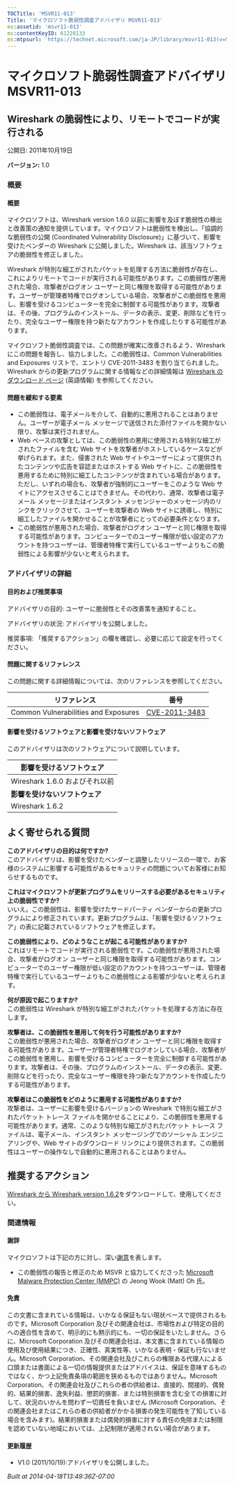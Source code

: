```yaml
---
TOCTitle: 'MSVR11-013'
Title: 'マイクロソフト脆弱性調査アドバイザリ MSVR11-013'
ms:assetid: 'msvr11-013'
ms:contentKeyID: 61228133
ms:mtpsurl: 'https://technet.microsoft.com/ja-JP/library/msvr11-013(v=Security.10)'
---
```




マイクロソフト脆弱性調査アドバイザリ MSVR11-013
===============================================

Wireshark の脆弱性により、リモートでコードが実行される
------------------------------------------------------

公開日: 2011年10月19日

**バージョン:** 1.0

### 概要

#### 概要

マイクロソフトは、Wireshark version 1.6.0 以前に影響を及ぼす脆弱性の検出と改善策の通知を提供しています。マイクロソフトは脆弱性を検出し、「協調的な脆弱性の公開 (Coordinated Vulnerability Disclosure)」に基づいて、影響を受けたベンダーの Wireshark に公開しました。Wireshark は、該当ソフトウェアの脆弱性を修正しました。

Wireshark が特別な細工がされたパケットを処理する方法に脆弱性が存在し、これによりリモートでコードが実行される可能性があります。この脆弱性が悪用された場合、攻撃者がログオン ユーザーと同じ権限を取得する可能性があります。ユーザーが管理者特権でログオンしている場合、攻撃者がこの脆弱性を悪用し、影響を受けるコンピューターを完全に制御する可能性があります。攻撃者は、その後、プログラムのインストール、データの表示、変更、削除などを行ったり、完全なユーザー権限を持つ新たなアカウントを作成したりする可能性があります。

マイクロソフト脆弱性調査では、この問題が確実に改善されるよう、Wireshark にこの問題を報告し、協力しました。この脆弱性は、Common Vulnerabilities and Exposures リストで、エントリ CVE-2011-3483 を割り当てられました。Wireshark からの更新プログラムに関する情報などの詳細情報は [Wireshark のダウンロード ページ](https://www.wireshark.org/download.html) (英語情報) を参照してください。

#### 問題を緩和する要素

-   この脆弱性は、電子メールを介して、自動的に悪用されることはありません。ユーザーが電子メール メッセージで送信された添付ファイルを開かない限り、攻撃は実行されません。
-   Web ベースの攻撃としては、この脆弱性の悪用に使用される特別な細工がされたファイルを含む Web サイトを攻撃者がホストしているケースなどが挙げられます。また、侵害された Web サイトやユーザーによって提供されたコンテンツや広告を容認またはホストする Web サイトに、この脆弱性を悪用するために特別に細工したコンテンツが含まれている場合があります。ただし、いずれの場合も、攻撃者が強制的にユーザーをこのような Web サイトにアクセスさせることはできません。その代わり、通常、攻撃者は電子メール メッセージまたはインスタント メッセンジャーのメッセージ内のリンクをクリックさせて、ユーザーを攻撃者の Web サイトに誘導し、特別に細工したファイルを開かせることが攻撃者にとっての必要条件となります。
-   この脆弱性が悪用された場合、攻撃者がログオン ユーザーと同じ権限を取得する可能性があります。コンピューターでのユーザー権限が低い設定のアカウントを持つユーザーは、管理者特権で実行しているユーザーよりもこの脆弱性による影響が少ないと考えられます。

### アドバイザリの詳細

#### 目的および推奨事項

アドバイザリの目的: ユーザーに脆弱性とその改善策を通知すること。

アドバイザリの状況: アドバイザリを公開しました。

推奨事項: 「推奨するアクション」の欄を確認し、必要に応じて設定を行ってください。

#### 問題に関するリファレンス

この問題に関する詳細情報については、次のリファレンスを参照してください。

| リファレンス                         | 番号                                                                             |
|--------------------------------------|----------------------------------------------------------------------------------|
| Common Vulnerabilities and Exposures | [CVE-2011-3483](https://www.cve.mitre.org/cgi-bin/cvename.cgi?name=cve-2011-3483) |

#### 影響を受けるソフトウェアと影響を受けないソフトウェア

このアドバイザリは次のソフトウェアについて説明しています。

| **影響を受けるソフトウェア**       |
|--------------------------------|
| Wireshark 1.6.0 およびそれ以前 |
| **影響を受けないソフトウェア**     |
| Wireshark 1.6.2                |

よく寄せられる質問
------------------

 
**このアドバイザリの目的は何ですか?**   
このアドバイザリは、影響を受けたベンダーと調整したリリースの一環で、お客様のシステムに影響する可能性があるセキュリティの問題についてお客様にお知らせするものです。

**これはマイクロソフトが更新プログラムをリリースする必要があるセキュリティ上の脆弱性ですか?**   
いいえ。この脆弱性は、影響を受けたサードパーティ ベンダーからの更新プログラムにより修正されています。更新プログラムは、「影響を受けるソフトウェア」の表に記載されているソフトウェアを修正します。

**この脆弱性により、どのようなことが起こる可能性がありますか?**   
これはリモートでコードが実行される脆弱性です。この脆弱性が悪用された場合、攻撃者がログオン ユーザーと同じ権限を取得する可能性があります。コンピューターでのユーザー権限が低い設定のアカウントを持つユーザーは、管理者特権で実行しているユーザーよりもこの脆弱性による影響が少ないと考えられます。

**何が原因で起こりますか?**   
この脆弱性は Wireshark が特別な細工がされたパケットを処理する方法に存在します。

**攻撃者は、この脆弱性を悪用して何を行う可能性がありますか?**   
この脆弱性が悪用された場合、攻撃者がログオン ユーザーと同じ権限を取得する可能性があります。ユーザーが管理者特権でログオンしている場合、攻撃者がこの脆弱性を悪用し、影響を受けるコンピューターを完全に制御する可能性があります。攻撃者は、その後、プログラムのインストール、データの表示、変更、削除などを行ったり、完全なユーザー権限を持つ新たなアカウントを作成したりする可能性があります。

**攻撃者はこの脆弱性をどのように悪用する可能性がありますか?**   
攻撃者は、ユーザーに影響を受けるバージョンの Wireshark で特別な細工がされたパケット トレース ファイルを開かせることにより、この脆弱性を悪用する可能性があります。通常、このような特別な細工がされたパケット トレース ファイルは、電子メール、インスタント メッセージングでのソーシャル エンジニアリングや、Web サイトのダウンロード リンクにより提供されます。この脆弱性はユーザーの操作なしで自動的に悪用されることはありません。

推奨するアクション
------------------

 
[Wireshark から Wireshark version 1.6.2](https://www.wireshark.org/download.html)をダウンロードして、使用してください。

### 関連情報

#### 謝辞

マイクロソフトは下記の方に対し、深い[謝意](https://technet.microsoft.com/security/bulletin/policy)を表します。

-   この脆弱性の報告と修正のため MSVR と協力してくださった [Microsoft Malware Protection Center (MMPC)](https://www.microsoft.com/security/portal/) の Jeong Wook (Matt) Oh 氏。

#### 免責

この文書に含まれている情報は、いかなる保証もない現状ベースで提供されるものです。Microsoft Corporation 及びその関連会社は、市場性および特定の目的への適合性を含めて、明示的にも黙示的にも、一切の保証をいたしません。さらに、Microsoft Corporation 及びその関連会社は、本文書に含まれている情報の使用及び使用結果につき、正確性、真実性等、いかなる表明・保証も行ないません。Microsoft Corporation、その関連会社及びこれらの権限ある代理人による口頭または書面による一切の情報提供またはアドバイスは、保証を意味するものではなく、かつ上記免責条項の範囲を狭めるものではありません。Microsoft Corporation、その関連会社及びこれらの者の供給者は、直接的、間接的、偶発的、結果的損害、逸失利益、懲罰的損害、または特別損害を含む全ての損害に対して、状況のいかんを問わず一切責任を負いません (Microsoft Corporation、その関連会社またはこれらの者の供給者がかかる損害の発生可能性を了知している場合を含みます)。結果的損害または偶発的損害に対する責任の免除または制限を認めていない地域においては、上記制限が適用されない場合があります。

#### 更新履歴

-   V1.0 (2011/10/19):アドバイザリを公開しました。

*Built at 2014-04-18T13:49:36Z-07:00*
